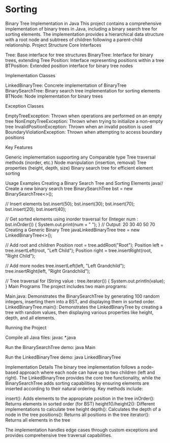 # Sorting
Binary Tree Implementation in Java
This project contains a comprehensive implementation of binary trees in Java, including a binary search tree for sorting elements. The implementation provides a hierarchical data structure with a root node and subtrees of children following a parent-child relationship.
Project Structure
Core Interfaces

Tree<E>: Base interface for tree structures
BinaryTree<E>: Interface for binary trees, extending Tree
Position<E>: Interface representing positions within a tree
BTPosition<E>: Extended position interface for binary tree nodes

Implementation Classes

LinkedBinaryTree<E>: Concrete implementation of BinaryTree
BinarySearchTree<E>: Binary search tree implementation for sorting elements
BTNode<E>: Node implementation for binary trees

Exception Classes

EmptyTreeException: Thrown when operations are performed on an empty tree
NonEmptyTreeException: Thrown when trying to initialize a non-empty tree
InvalidPositionException: Thrown when an invalid position is used
BoundaryViolationException: Thrown when attempting to access boundary positions

Key Features

Generic implementation supporting any Comparable type
Tree traversal methods (inorder, etc.)
Node manipulation (insertion, removal)
Tree properties (height, depth, size)
Binary search tree for efficient element sorting

Usage Examples
Creating a Binary Search Tree and Sorting Elements
java// Create a new binary search tree
BinarySearchTree<Integer> bst = new BinarySearchTree<>();

// Insert elements
bst.insert(50);
bst.insert(30);
bst.insert(70);
bst.insert(20);
bst.insert(40);

// Get sorted elements using inorder traversal
for (Integer num : bst.inOrder()) {
    System.out.print(num + " ");
}
// Output: 20 30 40 50 70
Creating a Generic Binary Tree
javaLinkedBinaryTree<String> tree = new LinkedBinaryTree<>();

// Add root and children
Position<String> root = tree.addRoot("Root");
Position<String> left = tree.insertLeft(root, "Left Child");
Position<String> right = tree.insertRight(root, "Right Child");

// Add more nodes
tree.insertLeft(left, "Left Grandchild");
tree.insertRight(left, "Right Grandchild");

// Tree traversal
for (String value : tree.iterator()) {
    System.out.println(value);
}
Main Programs
The project includes two main programs:

Main.java: Demonstrates the BinarySearchTree by generating 100 random integers, inserting them into a BST, and displaying them in sorted order.
LinkedBinaryTree.main(): Demonstrates the LinkedBinaryTree by creating a tree with random values, then displaying various properties like height, depth, and all elements.

Running the Project

Compile all Java files:
javac *.java

Run the BinarySearchTree demo:
java Main

Run the LinkedBinaryTree demo:
java LinkedBinaryTree


Implementation Details
The binary tree implementation follows a node-based approach where each node can have up to two children (left and right). The LinkedBinaryTree provides the core tree functionality, while the BinarySearchTree adds sorting capabilities by ensuring elements are inserted according to their natural ordering.
Key methods include:

insert(): Adds elements to the appropriate position in the tree
inOrder(): Returns elements in sorted order (for BST)
height1()/height2(): Different implementations to calculate tree height
depth(): Calculates the depth of a node in the tree
positions(): Returns all positions in the tree
iterator(): Returns all elements in the tree

The implementation handles edge cases through custom exceptions and provides comprehensive tree traversal capabilities.
